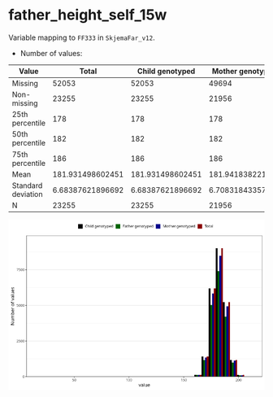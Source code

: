 # father_height_self_15w
Variable mapping to `FF333` in `SkjemaFar_v12`.
- Number of values:

| Value | Total | Child genotyped | Mother genotyped | Father genotyped |
| ----- | ----- | --------------- | ---------------- | ---------------- |
| Missing | 52053 | 52053 | 49694 | 31091 |
| Non-missing | 23255 | 23255 | 21956 | 18993 |
| 25th percentile | 178 | 178 | 178 | 178 |
| 50th percentile | 182 | 182 | 182 | 182 |
| 75th percentile | 186 | 186 | 186 | 186 |
| Mean | 181.931498602451 | 181.931498602451 | 181.941838221898 | 181.947559627231 |
| Standard deviation | 6.68387621896692 | 6.68387621896692 | 6.70831843357947 | 6.70238427736819 |
| N | 23255 | 23255 | 21956 | 18993 |



![](father_height_self_15w_n.png)



